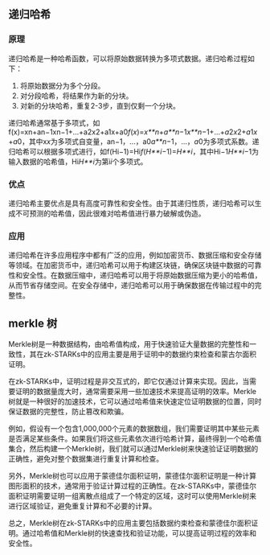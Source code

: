 ## 递归哈希

###  原理

递归哈希是一种哈希函数，可以将原始数据转换为多项式数据。递归哈希过程如下：

1. 将原始数据分为多个分段。
2. 对分段哈希，将结果作为新的分块。
3. 对新的分块哈希，重复2-3步，直到仅剩一个分块。

递归哈希通常基于多项式，如f(x)=xn+an−1xn−1+...+a2x2+a1x+a0*f*(*x*)=*x**n*+*a**n*−1*x**n*−1+...+*a*2*x*2+*a*1*x*+*a*0，其中x*x*为多项式自变量，an−1，...，a0*a**n*−1，...，*a*0为多项式系数。递归哈希可以根据多项式进行，如f(Hi−1)=Hi*f*(*H**i*−1)=*H**i*，其中Hi−1*H**i*−1为输入数据的哈希值，Hi*H**i*为第i*i*个多项式。

###  优点

递归哈希主要优点是具有高度可靠性和安全性。由于其递归性质，递归哈希可以生成不可预测的哈希值，因此很难对哈希值进行暴力破解或伪造。

###  应用

递归哈希在许多应用程序中都有广泛的应用，例如加密货币、数据压缩和安全存储等领域。在加密货币中，递归哈希可以用于构建区块链，确保区块链中数据的可靠性和安全性。在数据压缩中，递归哈希可以用于将原始数据压缩为更小的哈希值，从而节省存储空间。在安全存储中，递归哈希可以用于确保数据在传输过程中的完整性。



## merkle 树

Merkle树是一种数据结构，由哈希值构成，用于快速验证大量数据的完整性和一致性，其在zk-STARKs中的应用主要是用于证明中的数据约束检查和蒙古尔面积证明。

在zk-STARKs中，证明过程是非交互式的，即它仅通过计算来实现。因此，当需要证明的数据量庞大时，通常需要采用一些加速技术来提高证明的效率。Merkle树就是一种很好的加速技术，它可以通过哈希值来快速定位证明数据的位置，同时保证数据的完整性，防止篡改和欺骗。

例如，假设有一个包含1,000,000个元素的数据数组，我们需要证明其中某些元素是否满足某些条件。如果我们将这些元素依次进行哈希计算，最终得到一个哈希值集合，然后构建一个Merkle树，我们就可以通过Merkle树来快速验证证明数据的正确性，避免对整个数据集进行重复计算和检查。

另外，Merkle树也可以应用于蒙德佳尔面积证明，蒙德佳尔面积证明是一种计算图形面积的技术，通常用于验证计算过程的正确性。在zk-STARKs中，蒙德佳尔面积证明需要证明一组离散点组成了一个特定的区域，这时可以使用Merkle树来进行区域验证，避免重复计算和不必要的计算。

总之，Merkle树在zk-STARKs中的应用主要包括数据约束检查和蒙德佳尔面积证明。通过哈希值和Merkle树的快速查找和验证功能，可以提高证明过程的效率和安全性。